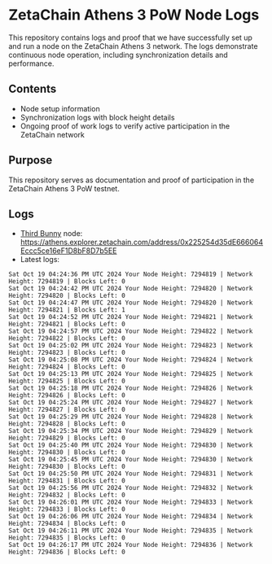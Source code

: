 # ZetaChain Athens 3 PoW Node Logs
This repository contains logs and proof that we have successfully set up and run a node on the ZetaChain Athens 3 network. The logs demonstrate continuous node operation, including synchronization details and performance.

## Contents
- Node setup information
- Synchronization logs with block height details
- Ongoing proof of work logs to verify active participation in the ZetaChain network

## Purpose
This repository serves as documentation and proof of participation in the ZetaChain Athens 3 PoW testnet.

## Logs

- [Third Bunny](https://thirdbunny.xyz/) node: https://athens.explorer.zetachain.com/address/0x225254d35dE666064Eccc5ce16eF1D8bF8D7b5EE
- Latest logs:
```
Sat Oct 19 04:24:36 PM UTC 2024 Your Node Height: 7294819 | Network Height: 7294819 | Blocks Left: 0
Sat Oct 19 04:24:42 PM UTC 2024 Your Node Height: 7294820 | Network Height: 7294820 | Blocks Left: 0
Sat Oct 19 04:24:47 PM UTC 2024 Your Node Height: 7294820 | Network Height: 7294821 | Blocks Left: 1
Sat Oct 19 04:24:52 PM UTC 2024 Your Node Height: 7294821 | Network Height: 7294821 | Blocks Left: 0
Sat Oct 19 04:24:57 PM UTC 2024 Your Node Height: 7294822 | Network Height: 7294822 | Blocks Left: 0
Sat Oct 19 04:25:02 PM UTC 2024 Your Node Height: 7294823 | Network Height: 7294823 | Blocks Left: 0
Sat Oct 19 04:25:08 PM UTC 2024 Your Node Height: 7294824 | Network Height: 7294824 | Blocks Left: 0
Sat Oct 19 04:25:13 PM UTC 2024 Your Node Height: 7294825 | Network Height: 7294825 | Blocks Left: 0
Sat Oct 19 04:25:18 PM UTC 2024 Your Node Height: 7294826 | Network Height: 7294826 | Blocks Left: 0
Sat Oct 19 04:25:24 PM UTC 2024 Your Node Height: 7294827 | Network Height: 7294827 | Blocks Left: 0
Sat Oct 19 04:25:29 PM UTC 2024 Your Node Height: 7294828 | Network Height: 7294828 | Blocks Left: 0
Sat Oct 19 04:25:34 PM UTC 2024 Your Node Height: 7294829 | Network Height: 7294829 | Blocks Left: 0
Sat Oct 19 04:25:40 PM UTC 2024 Your Node Height: 7294830 | Network Height: 7294830 | Blocks Left: 0
Sat Oct 19 04:25:45 PM UTC 2024 Your Node Height: 7294830 | Network Height: 7294830 | Blocks Left: 0
Sat Oct 19 04:25:50 PM UTC 2024 Your Node Height: 7294831 | Network Height: 7294831 | Blocks Left: 0
Sat Oct 19 04:25:56 PM UTC 2024 Your Node Height: 7294832 | Network Height: 7294832 | Blocks Left: 0
Sat Oct 19 04:26:01 PM UTC 2024 Your Node Height: 7294833 | Network Height: 7294833 | Blocks Left: 0
Sat Oct 19 04:26:06 PM UTC 2024 Your Node Height: 7294834 | Network Height: 7294834 | Blocks Left: 0
Sat Oct 19 04:26:11 PM UTC 2024 Your Node Height: 7294835 | Network Height: 7294835 | Blocks Left: 0
Sat Oct 19 04:26:17 PM UTC 2024 Your Node Height: 7294836 | Network Height: 7294836 | Blocks Left: 0
```
